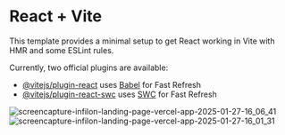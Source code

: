 # React + Vite

This template provides a minimal setup to get React working in Vite with HMR and some ESLint rules.

Currently, two official plugins are available:


- [@vitejs/plugin-react](https://github.com/vitejs/vite-plugin-react/blob/main/packages/plugin-react/README.md) uses [Babel](https://babeljs.io/) for Fast Refresh
- [@vitejs/plugin-react-swc](https://github.com/vitejs/vite-plugin-react-swc) uses [SWC](https://swc.rs/) for Fast Refresh


![screencapture-infilon-landing-page-vercel-app-2025-01-27-16_06_41](https://github.com/user-attachments/assets/4d6743ff-0b4a-483c-95cd-f2e02bbccfad)
![screencapture-infilon-landing-page-vercel-app-2025-01-27-16_01_31](https://github.com/user-attachments/assets/c5098b50-0a29-4d17-af02-ae9b8e21a9f2)

